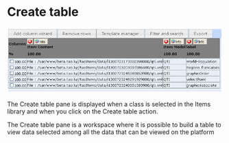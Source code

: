 <!--
parent: 'Manage Items'
created_at: '2012-04-12 16:54:42'
updated_at: '2013-03-13 13:32:54'
authors:
    - 'Jérôme Bogaerts'
contributors:
    - 'Sophie Doublet'
tags:
    - 'Manage Items'
-->

Create table
============

![](../resources/items-createtable.png)

The Create table pane is displayed when a class is selected in the Items library and when you click on the Create table action.

The Create table pane is a workspace where it is possible to build a table to view data selected among all the data that can be viewed on the platform


